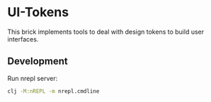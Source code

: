 # UI-Tokens

This brick implements tools to deal with design tokens to build user interfaces.

## Development

Run nrepl server:
```sh
clj -M:nREPL -m nrepl.cmdline
```